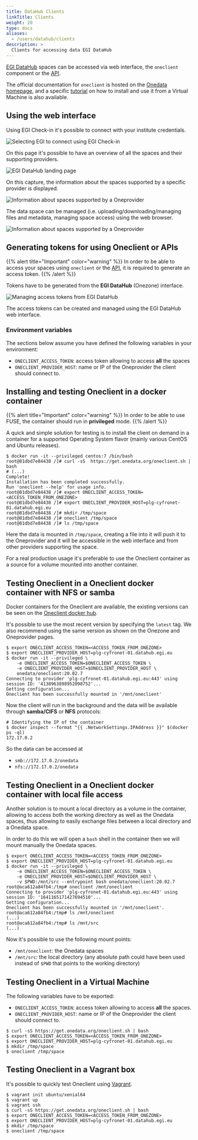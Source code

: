 ```yaml
---
title: DataHub Clients
linkTitle: Clients
weight: 20
type: docs
aliases:
  - /users/datahub/clients
description: >
  Clients for accessing data EGI DataHub
---
```


[EGI DataHub](https://datahub.egi.eu/) spaces can be accessed via web interface,
the `oneclient` component or the [API](../api).

The official documentation for `oneclient` is hosted on the
[Onedata homepage](https://onedata.org/#/home/documentation/doc/using_onedata/oneclient.html),
and a specific [tutorial](../../../../tutorials/vm-datahub) on how to install
and use it from a Virtual Machine is also available.

## Using the web interface

Using EGI Check-in it\'s possible to connect with your institute credentials.

![Selecting EGI to connect using EGI Check-in](datahub-connect-check-in.png)

On this page it's possible to have an overview of all the spaces and their
supporting providers.

![EGI DataHub landing page](datahub-welcome-screen.png)

On this capture, the information about the spaces supported by a specific
provider is displayed.

![Information about spaces supported by a Oneprovider](datahub-space-info.png)

The data space can be managed (i.e. uploading/downloading/managing files and
metadata, managing space access) using the web browser.

![Information about spaces supported by a Oneprovider](datahub-browse-space.png)

## Generating tokens for using Oneclient or APIs

{{% alert title="Important" color="warning" %}} In order to be able to access
your spaces using `oneclient` or the [API](../api), it is required to generate
an access token. {{% /alert %}}

Tokens have to be generated from the **EGI DataHub** (Onezone) interface.

![Managing access tokens from EGI DataHub](datahub-space-token.png)

The access tokens can be created and managed using the EGI DataHub web
interface.

### Environment variables

The sections below assume you have defined the following variables in your
environment:

- `ONECLIENT_ACCESS_TOKEN`: access token allowing to access **all** the spaces
- `ONECLIENT_PROVIDER_HOST`: name or IP of the Oneprovider the client should
  connect to.

## Installing and testing Oneclient in a docker container

{{% alert title="Important" color="warning" %}} In order to be able to use FUSE,
the container should run in **privileged** mode. {{% /alert %}}

A quick and simple solution for testing is to install the client on demand in a
container for a supported Operating System flavor (mainly various CentOS and
Ubuntu releases).

```shell
$ docker run -it --privileged centos:7 /bin/bash
root@81dbd7e84438 /]# curl -sS  https://get.onedata.org/oneclient.sh | bash
# (...)
Complete!
Installation has been completed successfully.
Run 'oneclient --help' for usage info.
root@81dbd7e84438 /]# export ONECLIENT_ACCESS_TOKEN=<ACCESS_TOKEN_FROM_ONEZONE>
root@81dbd7e84438 /]# export ONECLIENT_PROVIDER_HOST=plg-cyfronet-01.datahub.egi.eu
root@81dbd7e84438 /]# mkdir /tmp/space
root@81dbd7e84438 /]# oneclient /tmp/space
root@81dbd7e84438 /]# ls /tmp/space
```

Here the data is mounted in `/tmp/space`, creating a file into it will push it
to the Oneprovider and it will be accessible in the web interface and from other
providers supporting the space.

For a real production usage it\'s preferable to use the Oneclient container as a
source for a volume mounted into another container.

## Testing Oneclient in a Oneclient docker container with NFS or samba

Docker containers for the Oneclient are available, the existing versions can be
seen on the
[Oneclient docker hub](https://hub.docker.com/r/onedata/oneclient/tags).

It's possible to use the most recent version by specifying the `latest` tag. We
also recommend using the same version as shown on the Onezone and Oneprovider
pages.

```shell
$ export ONECLIENT_ACCESS_TOKEN=<ACCESS_TOKEN_FROM_ONEZONE>
$ export ONECLIENT_PROVIDER_HOST=plg-cyfronet-01.datahub.egi.eu
$ docker run -it --privileged \
    -e ONECLIENT_ACCESS_TOKEN=$ONECLIENT_ACCESS_TOKEN \
    -e ONECLIENT_PROVIDER_HOST=$ONECLIENT_PROVIDER_HOST \
    onedata/oneclient:20.02.7
Connecting to provider 'plg-cyfronet-01.datahub.egi.eu:443' using session ID: '4138963898952098752'...
Getting configuration...
Oneclient has been successfully mounted in '/mnt/oneclient'
```

Now the client will run in the background and the data will be available through
**samba/CIFS** or **NFS** protocols:

```shell
# Identifying the IP of the container
$ docker inspect --format "{{ .NetworkSettings.IPAddress }}" $(docker ps -ql)
172.17.0.2
```

So the data can be accessed at

- `smb://172.17.0.2/onedata`
- `nfs://172.17.0.2/onedata`

## Testing Oneclient in a Oneclient docker container with local file access

Another solution is to mount a local directory as a volume in the container,
allowing to access both the working directory as well as the Onedata spaces,
thus allowing to easily exchange files between a local directory and a Onedata
space.

In order to do this we will open a `bash` shell in the container then we will
mount manually the Onedata spaces.

```shell
$ export ONECLIENT_ACCESS_TOKEN=<ACCESS_TOKEN_FROM_ONEZONE>
$ export ONECLIENT_PROVIDER_HOST=plg-cyfronet-01.datahub.egi.eu
$ docker run -it --privileged \
    -e ONECLIENT_ACCESS_TOKEN=$ONECLIENT_ACCESS_TOKEN \
    -e ONECLIENT_PROVIDER_HOST=$ONECLIENT_PROVIDER_HOST \
    -v $PWD:/mnt/src --entrypoint bash onedata/oneclient:20.02.7
root@aca612a84fb4:/tmp# oneclient /mnt/oneclient
Connecting to provider 'plg-cyfronet-01.datahub.egi.eu:443' using session ID: '1641165171427694510'...
Getting configuration...
Oneclient has been successfully mounted in '/mnt/oneclient'.
root@aca612a84fb4:/tmp# ls /mnt/oneclient
(...)
root@aca612a84fb4:/tmp# ls /mnt/src
(...)
```

Now it\'s possible to use the following mount points:

- `/mnt/oneclient`: the Onedata spaces
- `/mnt/src`: the local directory (any absolute path could have been used
  instead of `$PWD` that points to the working directory)

## Testing Oneclient in a Virtual Machine

The following variables have to be exported:

- `ONECLIENT_ACCESS_TOKEN`: access token allowing to access **all** the spaces.
- `ONECLIENT_PROVIDER_HOST`: name or IP of the Oneprovider the client should
  connect to.

```shell
$ curl -sS https://get.onedata.org/oneclient.sh | bash
$ export ONECLIENT_ACCESS_TOKEN=<ACCESS_TOKEN_FROM_ONEZONE>
$ export ONECLIENT_PROVIDER_HOST=plg-cyfronet-01.datahub.egi.eu
$ mkdir /tmp/space
$ oneclient /tmp/space
```

## Testing Oneclient in a Vagrant box

It\'s possible to quickly test Oneclient using
[Vagrant](https://www.vagrantup.com/).

```shell
$ vagrant init ubuntu/xenial64
$ vagrant up
$ vagrant ssh
$ curl -sS https://get.onedata.org/oneclient.sh | bash
$ export ONECLIENT_ACCESS_TOKEN=<ACCESS_TOKEN_FROM_ONEZONE>
$ export ONECLIENT_PROVIDER_HOST=plg-cyfronet-01.datahub.egi.eu
$ mkdir /tmp/space
$ oneclient /tmp/space
```
